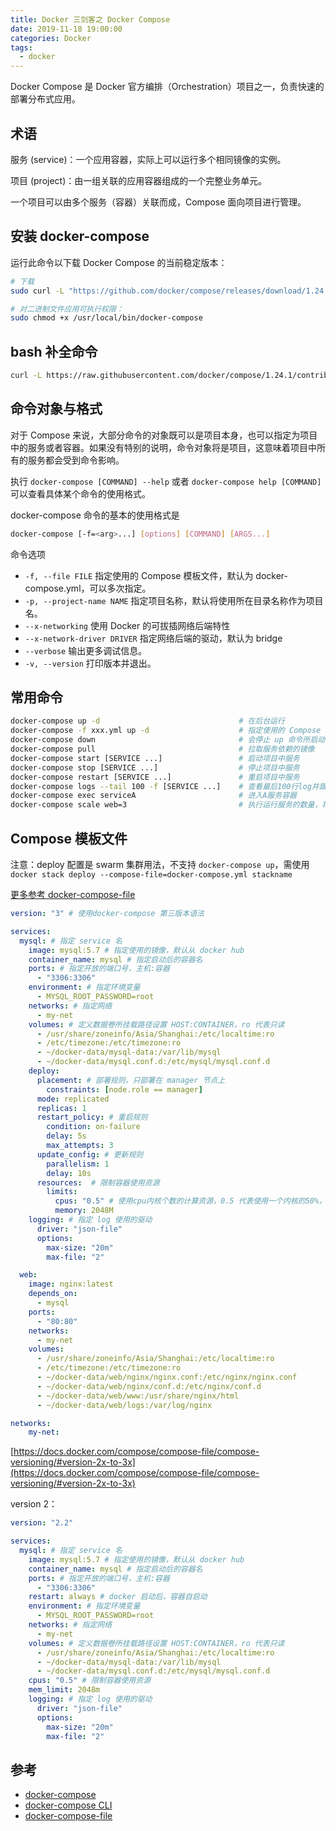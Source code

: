 ```yaml
---
title: Docker 三剑客之 Docker Compose
date: 2019-11-18 19:00:00
categories: Docker
tags:
  - docker
---
```


Docker Compose 是 Docker 官方编排（Orchestration）项目之一，负责快速的部署分布式应用。

<!--more-->

## 术语

服务 (service)：一个应用容器，实际上可以运行多个相同镜像的实例。

项目 (project)：由一组关联的应用容器组成的一个完整业务单元。

一个项目可以由多个服务（容器）关联而成，Compose 面向项目进行管理。

## 安装 docker-compose

运行此命令以下载 Docker Compose 的当前稳定版本：

```bash
# 下载
sudo curl -L "https://github.com/docker/compose/releases/download/1.24.1/docker-compose-$(uname -s)-$(uname -m)" -o /usr/local/bin/docker-compose

# 对二进制文件应用可执行权限：
sudo chmod +x /usr/local/bin/docker-compose

```

## bash 补全命令

```bash
curl -L https://raw.githubusercontent.com/docker/compose/1.24.1/contrib/completion/bash/docker-compose > /etc/bash_completion.d/docker-compose
```

## 命令对象与格式

对于 Compose 来说，大部分命令的对象既可以是项目本身，也可以指定为项目中的服务或者容器。如果没有特别的说明，命令对象将是项目，这意味着项目中所有的服务都会受到命令影响。

执行 `docker-compose [COMMAND] --help` 或者 `docker-compose help [COMMAND]` 可以查看具体某个命令的使用格式。

docker-compose 命令的基本的使用格式是

```bash
docker-compose [-f=<arg>...] [options] [COMMAND] [ARGS...]
```

命令选项

- `-f, --file FILE` 指定使用的 Compose 模板文件，默认为 docker-compose.yml，可以多次指定。
- `-p, --project-name NAME` 指定项目名称，默认将使用所在目录名称作为项目名。
- `--x-networking` 使用 Docker 的可拔插网络后端特性
- `--x-network-driver DRIVER` 指定网络后端的驱动，默认为 bridge
- `--verbose` 输出更多调试信息。
- `-v, --version` 打印版本并退出。

## 常用命令

```bash
docker-compose up -d                               # 在后台运行
docker-compose -f xxx.yml up -d                    # 指定使用的 Compose 模板文件
docker-compose down                                # 会停止 up 命令所启动的容器，并移除网络, --volumes 移除数据卷
docker-compose pull                                # 拉取服务依赖的镜像
docker-compose start [SERVICE ...]                 # 启动项目中服务
docker-compose stop [SERVICE ...]                  # 停止项目中服务
docker-compose restart [SERVICE ...]               # 重启项目中服务
docker-compose logs --tail 100 -f [SERVICE ...]    # 查看最后100行log并跟随
docker-compose exec serviceA                       # 进入A服务容器
docker-compose scale web=3                         # 执行运行服务的数量，将启动3个容器运行web服务
```

## Compose 模板文件

注意：deploy 配置是 swarm 集群用法，不支持 `docker-compose up`，需使用 `docker stack deploy --compose-file=docker-compose.yml stackname`

[更多参考 docker-compose-file](https://docs.docker.com/compose/compose-file/)

```yaml
version: "3" # 使用docker-compose 第三版本语法

services:
  mysql: # 指定 service 名
    image: mysql:5.7 # 指定使用的镜像，默认从 docker hub
    container_name: mysql # 指定启动后的容器名
    ports: # 指定开放的端口号，主机:容器
      - "3306:3306"
    environment: # 指定环境变量
      - MYSQL_ROOT_PASSWORD=root
    networks: # 指定网络
      - my-net
    volumes: # 定义数据卷所挂载路径设置 HOST:CONTAINER，ro 代表只读
      - /usr/share/zoneinfo/Asia/Shanghai:/etc/localtime:ro
      - /etc/timezone:/etc/timezone:ro
      - ~/docker-data/mysql-data:/var/lib/mysql
      - ~/docker-data/mysql.conf.d:/etc/mysql/mysql.conf.d
    deploy:
      placement: # 部署规则，只部署在 manager 节点上
        constraints: [node.role == manager]
      mode: replicated
      replicas: 1
      restart_policy: # 重启规则
        condition: on-failure
        delay: 5s
        max_attempts: 3
      update_config: # 更新规则
        parallelism: 1
        delay: 10s
      resources:  # 限制容器使用资源
        limits:
          cpus: "0.5" # 使用cpu内核个数的计算资源，0.5 代表使用一个内核的50%，2 代表使用2个内核 100%(跑满就200%)，可以使用 docker stats 查看
          memory: 2048M
    logging: # 指定 log 使用的驱动
      driver: "json-file"
      options:
        max-size: "20m"
        max-file: "2"

  web:
    image: nginx:latest
    depends_on:
      - mysql
    ports:
      - "80:80"
    networks:
      - my-net
    volumes:
      - /usr/share/zoneinfo/Asia/Shanghai:/etc/localtime:ro
      - /etc/timezone:/etc/timezone:ro
      - ~/docker-data/web/nginx/nginx.conf:/etc/nginx/nginx.conf
      - ~/docker-data/web/nginx/conf.d:/etc/nginx/conf.d
      - ~/docker-data/web/www:/usr/share/nginx/html
      - ~/docker-data/web/logs:/var/log/nginx

networks:
    my-net:
```

[https://docs.docker.com/compose/compose-file/compose-versioning/#version-2x-to-3x](https://docs.docker.com/compose/compose-file/compose-versioning/#version-2x-to-3x)

version 2：

```yaml
version: "2.2"

services:
  mysql: # 指定 service 名
    image: mysql:5.7 # 指定使用的镜像，默认从 docker hub
    container_name: mysql # 指定启动后的容器名
    ports: # 指定开放的端口号，主机:容器
      - "3306:3306"
    restart: always # docker 启动后，容器自启动
    environment: # 指定环境变量
      - MYSQL_ROOT_PASSWORD=root
    networks: # 指定网络
      - my-net
    volumes: # 定义数据卷所挂载路径设置 HOST:CONTAINER，ro 代表只读
      - /usr/share/zoneinfo/Asia/Shanghai:/etc/localtime:ro
      - ~/docker-data/mysql-data:/var/lib/mysql
      - ~/docker-data/mysql.conf.d:/etc/mysql/mysql.conf.d
    cpus: "0.5" # 限制容器使用资源
    mem_limit: 2048m
    logging: # 指定 log 使用的驱动
      driver: "json-file"
      options:
        max-size: "20m"
        max-file: "2"
```

## 参考

- [docker-compose](https://docs.docker.com/compose/install/)
- [docker-compose CLI](https://docs.docker.com/compose/reference/overview/)
- [docker-compose-file](https://docs.docker.com/compose/compose-file/)
